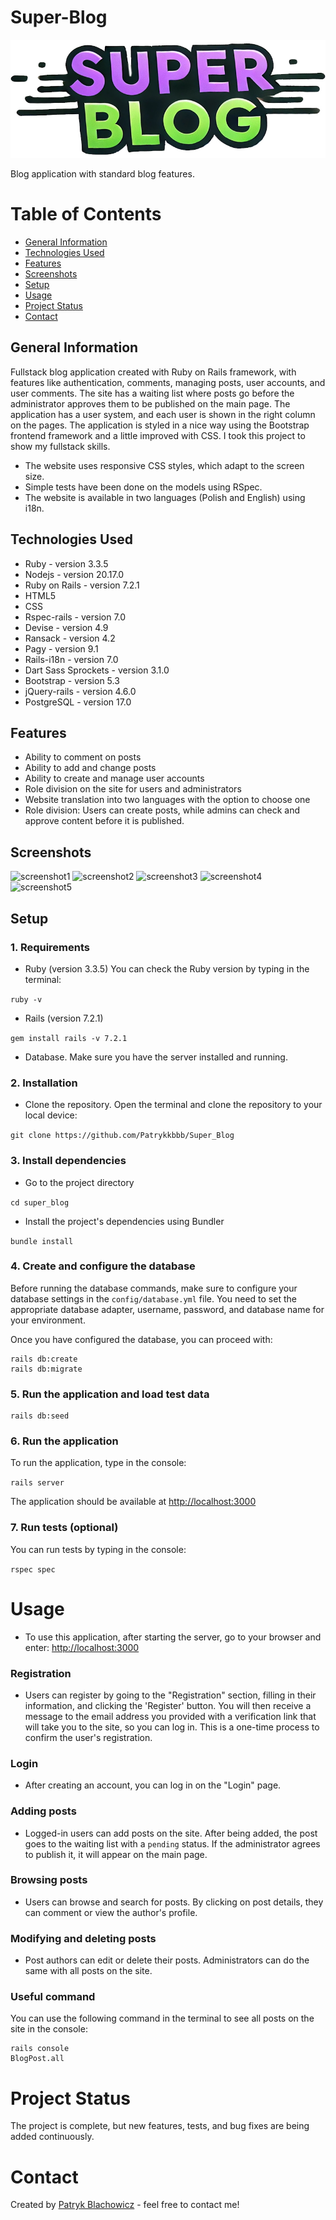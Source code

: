 # Super-Blog
![Logo Github](https://github.com/Patrykkbbb/Super_Blog/blob/main/app/assets/images/logo.png)

Blog application with standard blog features. 

# Table of Contents
- [General Information](#general-information)
- [Technologies Used](#technologies-used)
- [Features](#features)
- [Screenshots](#screenshots)
- [Setup](#setup)
- [Usage](#usage)
- [Project Status](#project-status)
- [Contact](#contact)

## General Information
Fullstack blog application created with Ruby on Rails framework, with features like authentication, comments, managing posts, user accounts, and user comments. The site has a waiting list where posts go before the administrator approves them to be published on the main page. The application has a user system, and each user is shown in the right column on the pages. The application is styled in a nice way using the Bootstrap frontend framework and a little improved with CSS. I took this project to show my fullstack skills.
* The website uses responsive CSS styles, which adapt to the screen size.
* Simple tests have been done on the models using RSpec.
* The website is available in two languages (Polish and English) using i18n.


## Technologies Used
* Ruby - version 3.3.5
* Nodejs - version 20.17.0
* Ruby on Rails - version 7.2.1
* HTML5
* CSS 
* Rspec-rails - version 7.0
* Devise - version 4.9
* Ransack - version 4.2
* Pagy - version 9.1
* Rails-i18n - version 7.0
* Dart Sass Sprockets - version 3.1.0
* Bootstrap - version 5.3
* jQuery-rails - version 4.6.0
* PostgreSQL - version 17.0

## Features

* Ability to comment on posts
* Ability to add and change posts
* Ability to create and manage user accounts
* Role division on the site for users and administrators 
* Website translation into two languages with the option to choose one
* Role division: Users can create posts, while admins can check and approve content before it is published.

## Screenshots

![screenshot1](https://i.ibb.co/0Bq4KnC/ss1.png)
![screenshot2](https://i.ibb.co/0QwKT0P/ss2.png)
![screenshot3](https://i.ibb.co/3hRHkf3/ss3.png)
![screenshot4](https://i.ibb.co/M296V7B/ss4.png)
![screenshot5](https://i.ibb.co/pnfZ3DP/ss5.png)

## Setup

### 1. Requirements

* Ruby (version 3.3.5) You can check the Ruby version by typing in the terminal:

`ruby -v`

* Rails (version 7.2.1)

`gem install rails -v 7.2.1`

* Database. Make sure you have the server installed and running.

### 2. Installation

* Clone the repository. 
Open the terminal and clone the repository to your local device:

`git clone https://github.com/Patrykkbbb/Super_Blog`

### 3. Install dependencies
* Go to the project directory

`cd super_blog`

* Install the project's dependencies using Bundler

`bundle install`

### 4. Create and configure the database 

Before running the database commands, make sure to configure your database settings in the `config/database.yml` file. You need to set the appropriate database adapter, username, password, and database name for your environment.

Once you have configured the database, you can proceed with:

```
rails db:create
rails db:migrate
```

### 5. Run the application and load test data

```
rails db:seed
```

### 6. Run the application
To run the application, type in the console:

`rails server`

The application should be available at 
[http://localhost:3000](http://localhost:3000)

### 7. Run tests (optional)
You can run tests by typing in the console:

`rspec spec`

# Usage

* To use this application, after starting the server, go to your browser and enter: [http://localhost:3000](http://localhost:3000)

### Registration 
* Users can register by going to the "Registration" section, filling in their information, and clicking the 'Register' button. 
You will then receive a message to the email address you provided with a verification link that will take you to the site, so you can log in. This is a one-time process to confirm the user's registration.

### Login

* After creating an account, you can log in on the "Login" page.

### Adding posts

* Logged-in users can add posts on the site. After being added, the post goes to the waiting list with a `pending` status. If the administrator agrees to publish it, it will appear on the main page.

### Browsing posts

* Users can browse and search for posts. By clicking on post details, they can comment or view the author's profile.

### Modifying and deleting posts

* Post authors can edit or delete their posts. Administrators can do the same with all posts on the site.

### Useful command

You can use the following command in the terminal to see all posts on the site in the console:

```
rails console
BlogPost.all
```

# Project Status

The project is complete, but new features, tests, and bug fixes are being added continuously.

# Contact

Created by [Patryk Blachowicz](https://github.com/Patrykkbbb) - feel free to contact me!
